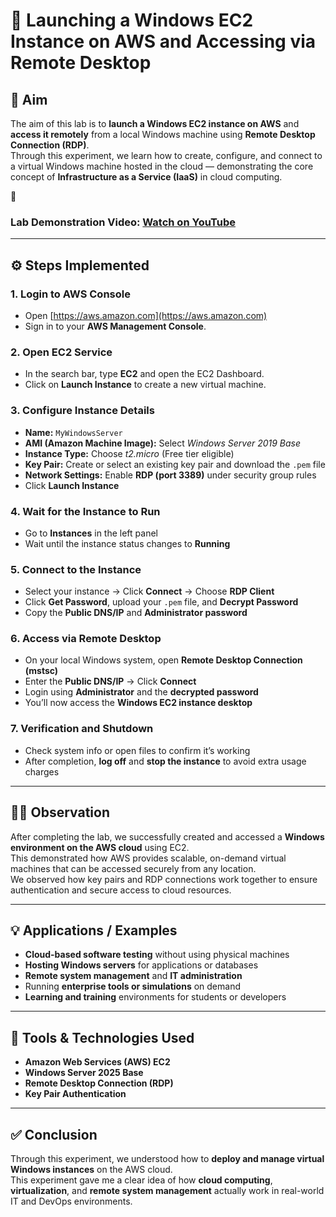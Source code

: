 # 🚀 Launching a Windows EC2 Instance on AWS and Accessing via Remote Desktop

## 🎯 Aim
The aim of this lab is to **launch a Windows EC2 instance on AWS** and **access it remotely** from a local Windows machine using **Remote Desktop Connection (RDP)**.  
Through this experiment, we learn how to create, configure, and connect to a virtual Windows machine hosted in the cloud — demonstrating the core concept of **Infrastructure as a Service (IaaS)** in cloud computing.

🎥 <h3>Lab Demonstration Video: <a href="https://youtu.be/5-YWgwLRsVE" target="_blank">Watch on YouTube</a></h2>

---

## ⚙️ Steps Implemented

### 1. Login to AWS Console
- Open [https://aws.amazon.com](https://aws.amazon.com)  
- Sign in to your **AWS Management Console**.

### 2. Open EC2 Service
- In the search bar, type **EC2** and open the EC2 Dashboard.  
- Click on **Launch Instance** to create a new virtual machine.

### 3. Configure Instance Details
- **Name:** `MyWindowsServer`  
- **AMI (Amazon Machine Image):** Select *Windows Server 2019 Base*  
- **Instance Type:** Choose *t2.micro* (Free tier eligible)  
- **Key Pair:** Create or select an existing key pair and download the `.pem` file  
- **Network Settings:** Enable **RDP (port 3389)** under security group rules  
- Click **Launch Instance**

### 4. Wait for the Instance to Run
- Go to **Instances** in the left panel  
- Wait until the instance status changes to **Running**

### 5. Connect to the Instance
- Select your instance → Click **Connect** → Choose **RDP Client**  
- Click **Get Password**, upload your `.pem` file, and **Decrypt Password**  
- Copy the **Public DNS/IP** and **Administrator password**

### 6. Access via Remote Desktop
- On your local Windows system, open **Remote Desktop Connection (mstsc)**  
- Enter the **Public DNS/IP** → Click **Connect**  
- Login using **Administrator** and the **decrypted password**  
- You’ll now access the **Windows EC2 instance desktop**

### 7. Verification and Shutdown
- Check system info or open files to confirm it’s working  
- After completion, **log off** and **stop the instance** to avoid extra usage charges

---

## 👩‍💻 Observation
After completing the lab, we successfully created and accessed a **Windows environment on the AWS cloud** using EC2.  
This demonstrated how AWS provides scalable, on-demand virtual machines that can be accessed securely from any location.  
We observed how key pairs and RDP connections work together to ensure authentication and secure access to cloud resources.

---

## 💡 Applications / Examples
- **Cloud-based software testing** without using physical machines  
- **Hosting Windows servers** for applications or databases  
- **Remote system management** and **IT administration**  
- Running **enterprise tools or simulations** on demand  
- **Learning and training** environments for students or developers

---

## 🧰 Tools & Technologies Used
- **Amazon Web Services (AWS) EC2**
- **Windows Server 2025 Base**
- **Remote Desktop Connection (RDP)**
- **Key Pair Authentication**

---

## ✅ Conclusion
Through this experiment, we understood how to **deploy and manage virtual Windows instances** on the AWS cloud.  
This experiment gave me a clear idea of how **cloud computing**, **virtualization**, and **remote system management** actually work in real-world IT and DevOps environments.
